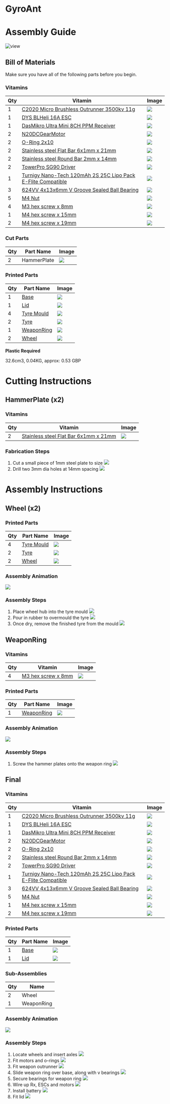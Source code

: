 # GyroAnt
# Assembly Guide

![view](../../images/GyroAnt_view.png)

## Bill of Materials

Make sure you have all of the following parts before you begin.

### Vitamins

Qty | Vitamin | Image
--- | --- | ---
1 | [C2020 Micro Brushless Outrunner 3500kv 11g]() | ![](../framework/vitamins/images/C2020MicroBrushlessOutrunner3500kv11g_view.png) | 
1 | [DYS BLHeli 16A ESC]() | ![](../framework/vitamins/images/DYSBLHeli16AESC_view.png) | 
1 | [DasMikro Ultra Mini 8CH PPM Receiver]() | ![](../framework/vitamins/images/DasMikroUltraMini8CHPPMReceiver_view.png) | 
2 | [N20DCGearMotor]() | ![](../framework/vitamins/images/N20DCGearMotor_view.png) | 
2 | [O-Ring 2x10]() | ![](../framework/vitamins/images/ORing2x10_view.png) | 
2 | [Stainless steel Flat Bar 6x1mm x 21mm]() | ![](../framework/vitamins/images/StainlesssteelFlatBar6x1mmx21mm_view.png) | 
2 | [Stainless steel Round Bar 2mm x 14mm]() | ![](../framework/vitamins/images/StainlesssteelRoundBar2mmx14mm_view.png) | 
2 | [TowerPro SG90 Driver]() | ![](../framework/vitamins/images/TowerProSG90Driver_view.png) | 
1 | [Turnigy Nano-Tech 120mAh 2S 25C Lipo Pack E-Flite Compatible]() | ![](../framework/vitamins/images/TurnigyNanoTech120mAh2S25CLipoPackEFliteCompatible_view.png) | 
3 | [624VV 4x13x6mm V Groove Sealed Ball Bearing]() | ![](../framework/vitamins/images/624VV4x13x6mmVGrooveSealedBallBearing_view.png) | 
5 | [M4 Nut]() | ![](../framework/vitamins/images/M4Nut_view.png) | 
4 | [M3 hex screw x 8mm]() | ![](../framework/vitamins/images/M3hexscrewx8mm_view.png) | 
1 | [M4 hex screw x 15mm]() | ![](../framework/vitamins/images/M4hexscrewx15mm_view.png) | 
2 | [M4 hex screw x 19mm]() | ![](../framework/vitamins/images/M4hexscrewx19mm_view.png) | 

### Cut Parts

Qty | Part Name | Image
--- | --- | ---
2 | HammerPlate | ![](../cutparts/images/HammerPlate_view.png) | 

### Printed Parts

Qty | Part Name | Image
--- | --- | ---
1 | [Base](../printedparts/stl/Base.stl) | ![](../printedparts/images/Base_view.png) | 
1 | [Lid](../printedparts/stl/Lid.stl) | ![](../printedparts/images/Lid_view.png) | 
4 | [Tyre Mould](../printedparts/stl/TyreMould.stl) | ![](../printedparts/images/TyreMould_view.png) | 
2 | [Tyre](../printedparts/stl/Tyre.stl) | ![](../printedparts/images/Tyre_view.png) | 
1 | [WeaponRing](../printedparts/stl/WeaponRing.stl) | ![](../printedparts/images/WeaponRing_view.png) | 
2 | [Wheel](../printedparts/stl/Wheel.stl) | ![](../printedparts/images/Wheel_view.png) | 


**Plastic Required**

32.6cm3, 0.04KG,  approx: 0.53 GBP


# Cutting Instructions

## HammerPlate (x2)

### Vitamins

Qty | Vitamin | Image
--- | --- | ---
2 | [Stainless steel Flat Bar 6x1mm x 21mm]() | ![](../framework/vitamins/images/StainlesssteelFlatBar6x1mmx21mm_view.png) | 

### Fabrication Steps

1. Cut a small piece of 1mm steel plate to size
![](../cutparts/images/HammerPlate_step1_view.png)
2. Drill two 3mm dia holes at 14mm spacing
![](../cutparts/images/HammerPlate_step2_view.png)


# Assembly Instructions

## Wheel (x2)

### Printed Parts

Qty | Part Name | Image
--- | --- | ---
4 | [Tyre Mould](../printedparts/stl/TyreMould.stl) | ![](../printedparts/images/TyreMould_view.png) | 
2 | [Tyre](../printedparts/stl/Tyre.stl) | ![](../printedparts/images/Tyre_view.png) | 
2 | [Wheel](../printedparts/stl/Wheel.stl) | ![](../printedparts/images/Wheel_view.png) | 

### Assembly Animation

![](../assemblies/GyroAnt/Wheel.gif)

### Assembly Steps

1. Place wheel hub into the tyre mould
![](../assemblies/GyroAnt/Wheel_step1_view.png)
2. Pour in rubber to overmould the tyre
![](../assemblies/GyroAnt/Wheel_step2_view.png)
3. Once dry, remove the finished tyre from the mould
![](../assemblies/GyroAnt/Wheel_step3_view.png)


## WeaponRing

### Vitamins

Qty | Vitamin | Image
--- | --- | ---
4 | [M3 hex screw x 8mm]() | ![](../framework/vitamins/images/M3hexscrewx8mm_view.png) | 

### Printed Parts

Qty | Part Name | Image
--- | --- | ---
1 | [WeaponRing](../printedparts/stl/WeaponRing.stl) | ![](../printedparts/images/WeaponRing_view.png) | 

### Assembly Animation

![](../assemblies/GyroAnt/WeaponRing.gif)

### Assembly Steps

1. Screw the hammer plates onto the weapon ring
![](../assemblies/GyroAnt/WeaponRing_step1_view.png)


## Final

### Vitamins

Qty | Vitamin | Image
--- | --- | ---
1 | [C2020 Micro Brushless Outrunner 3500kv 11g]() | ![](../framework/vitamins/images/C2020MicroBrushlessOutrunner3500kv11g_view.png) | 
1 | [DYS BLHeli 16A ESC]() | ![](../framework/vitamins/images/DYSBLHeli16AESC_view.png) | 
1 | [DasMikro Ultra Mini 8CH PPM Receiver]() | ![](../framework/vitamins/images/DasMikroUltraMini8CHPPMReceiver_view.png) | 
2 | [N20DCGearMotor]() | ![](../framework/vitamins/images/N20DCGearMotor_view.png) | 
2 | [O-Ring 2x10]() | ![](../framework/vitamins/images/ORing2x10_view.png) | 
2 | [Stainless steel Round Bar 2mm x 14mm]() | ![](../framework/vitamins/images/StainlesssteelRoundBar2mmx14mm_view.png) | 
2 | [TowerPro SG90 Driver]() | ![](../framework/vitamins/images/TowerProSG90Driver_view.png) | 
1 | [Turnigy Nano-Tech 120mAh 2S 25C Lipo Pack E-Flite Compatible]() | ![](../framework/vitamins/images/TurnigyNanoTech120mAh2S25CLipoPackEFliteCompatible_view.png) | 
3 | [624VV 4x13x6mm V Groove Sealed Ball Bearing]() | ![](../framework/vitamins/images/624VV4x13x6mmVGrooveSealedBallBearing_view.png) | 
5 | [M4 Nut]() | ![](../framework/vitamins/images/M4Nut_view.png) | 
1 | [M4 hex screw x 15mm]() | ![](../framework/vitamins/images/M4hexscrewx15mm_view.png) | 
2 | [M4 hex screw x 19mm]() | ![](../framework/vitamins/images/M4hexscrewx19mm_view.png) | 

### Printed Parts

Qty | Part Name | Image
--- | --- | ---
1 | [Base](../printedparts/stl/Base.stl) | ![](../printedparts/images/Base_view.png) | 
1 | [Lid](../printedparts/stl/Lid.stl) | ![](../printedparts/images/Lid_view.png) | 

### Sub-Assemblies

Qty | Name 
--- | --- 
2 | Wheel
1 | WeaponRing

### Assembly Animation

![](../assemblies/GyroAnt/GyroAnt.gif)

### Assembly Steps

1. Locate wheels and insert axles
![](../assemblies/GyroAnt/Final_step1_view.png)
2. Fit motors and o-rings
![](../assemblies/GyroAnt/Final_step2_view.png)
3. Fit weapon outrunner
![](../assemblies/GyroAnt/Final_step3_view.png)
4. Slide weapon ring over base, along with v bearings
![](../assemblies/GyroAnt/Final_step4_view.png)
5. Secure bearings for weapon ring
![](../assemblies/GyroAnt/Final_step5_view.png)
6. Wire up Rx, ESCs and motors
![](../assemblies/GyroAnt/Final_step6_view.png)
7. Install battery
![](../assemblies/GyroAnt/Final_step7_view.png)
8. Fit lid
![](../assemblies/GyroAnt/Final_step8_view.png)


